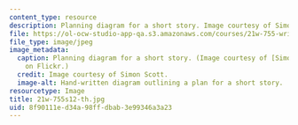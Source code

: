 ```yaml
---
content_type: resource
description: Planning diagram for a short story. Image courtesy of Simon Scott.
file: https://ol-ocw-studio-app-qa.s3.amazonaws.com/courses/21w-755-writing-and-reading-short-stories-spring-2012/8f90111ed34a98ffdbab3e99346a3a23_21w-755s12-th.jpg
file_type: image/jpeg
image_metadata:
  caption: Planning diagram for a short story. (Image courtesy of [Simon Scott](http://www.flickr.com/photos/simonscott/132778746/)
    on Flickr.)
  credit: Image courtesy of Simon Scott.
  image-alt: Hand-written diagram outlining a plan for a short story.
resourcetype: Image
title: 21w-755s12-th.jpg
uid: 8f90111e-d34a-98ff-dbab-3e99346a3a23
---
```


